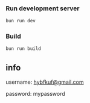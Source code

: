 ### Run development server

```bash
bun run dev
```

### Build

```bash
bun run build
```



## info

username: hybfkuf@gmail.com

password: mypassword
